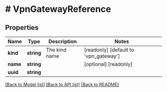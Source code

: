 # # VpnGatewayReference

## Properties

Name | Type | Description | Notes
------------ | ------------- | ------------- | -------------
**kind** | **string** | The kind name | [readonly] [default to 'vpn_gateway']
**name** | **string** |  | [optional] [readonly]
**uuid** | **string** |  |

[[Back to Model list]](../../README.md#models) [[Back to API list]](../../README.md#endpoints) [[Back to README]](../../README.md)
